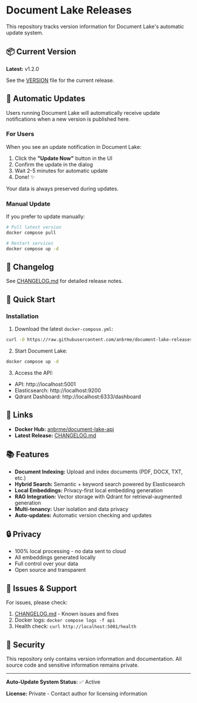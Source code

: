 # Document Lake Releases

This repository tracks version information for Document Lake's automatic update system.

## 📦 Current Version

**Latest:** v1.2.0

See the [VERSION](VERSION) file for the current release.

## 🔔 Automatic Updates

Users running Document Lake will automatically receive update notifications when a new version is published here.

### For Users

When you see an update notification in Document Lake:

1. Click the **"Update Now"** button in the UI
2. Confirm the update in the dialog
3. Wait 2-5 minutes for automatic update
4. Done! ✨

Your data is always preserved during updates.

### Manual Update

If you prefer to update manually:

```bash
# Pull latest version
docker compose pull

# Restart services
docker compose up -d
```

## 📝 Changelog

See [CHANGELOG.md](CHANGELOG.md) for detailed release notes.

## 🚀 Quick Start

### Installation

1. Download the latest `docker-compose.yml`:
```bash
curl -O https://raw.githubusercontent.com/anbrme/document-lake-releases/main/docker-compose.yml
```

2. Start Document Lake:
```bash
docker compose up -d
```

3. Access the API:
- API: http://localhost:5001
- Elasticsearch: http://localhost:9200
- Qdrant Dashboard: http://localhost:6333/dashboard

## 🔗 Links

- **Docker Hub:** [anbrme/document-lake-api](https://hub.docker.com/r/anbrme/document-lake-api)
- **Latest Release:** [CHANGELOG.md](CHANGELOG.md)

## 📚 Features

- **Document Indexing:** Upload and index documents (PDF, DOCX, TXT, etc.)
- **Hybrid Search:** Semantic + keyword search powered by Elasticsearch
- **Local Embeddings:** Privacy-first local embedding generation
- **RAG Integration:** Vector storage with Qdrant for retrieval-augmented generation
- **Multi-tenancy:** User isolation and data privacy
- **Auto-updates:** Automatic version checking and updates

## 🔒 Privacy

- 100% local processing - no data sent to cloud
- All embeddings generated locally
- Full control over your data
- Open source and transparent

## 🐛 Issues & Support

For issues, please check:
1. [CHANGELOG.md](CHANGELOG.md) - Known issues and fixes
2. Docker logs: `docker compose logs -f api`
3. Health check: `curl http://localhost:5001/health`

## 🔐 Security

This repository only contains version information and documentation. All source code and sensitive information remains private.

---

**Auto-Update System Status:** ✅ Active

**License:** Private - Contact author for licensing information
